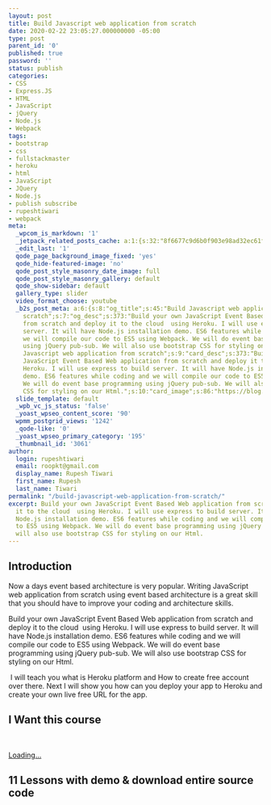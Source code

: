 ```yaml
---
layout: post
title: Build Javascript web application from scratch
date: 2020-02-22 23:05:27.000000000 -05:00
type: post
parent_id: '0'
published: true
password: ''
status: publish
categories:
- CSS
- Express.JS
- HTML
- JavaScript
- jQuery
- Node.js
- Webpack
tags:
- bootstrap
- css
- fullstackmaster
- heroku
- html
- JavaScript
- JQuery
- Node.js
- publish subscribe
- rupeshtiwari
- webpack
meta:
  _wpcom_is_markdown: '1'
  _jetpack_related_posts_cache: a:1:{s:32:"8f6677c9d6b0f903e98ad32ec61f8deb";a:2:{s:7:"expires";i:1594764271;s:7:"payload";a:3:{i:0;a:1:{s:2:"id";i:2254;}i:1;a:1:{s:2:"id";i:3465;}i:2;a:1:{s:2:"id";i:2881;}}}}
  _edit_last: '1'
  qode_page_background_image_fixed: 'yes'
  qode_hide-featured-image: 'no'
  qode_post_style_masonry_date_image: full
  qode_post_style_masonry_gallery: default
  qode_show-sidebar: default
  gallery_type: slider
  video_format_choose: youtube
  _b2s_post_meta: a:6:{s:8:"og_title";s:45:"Build Javascript web application from
    scratch";s:7:"og_desc";s:373:"Build your own JavaScript Event Based Web application
    from scratch and deploy it to the cloud  using Heroku. I will use express to build
    server. It will have Node.js installation demo. ES6 features while coding and
    we will compile our code to ES5 using Webpack. We will do event base programming
    using jQuery pub-sub. We will also use bootstrap CSS for styling on our Html.";s:8:"og_image";s:86:"https://blog.rupeshtiwari.com/wp-content/uploads/2020/02/build-js-app-from-scratch.png";s:10:"card_title";s:45:"Build
    Javascript web application from scratch";s:9:"card_desc";s:373:"Build your own
    JavaScript Event Based Web application from scratch and deploy it to the cloud  using
    Heroku. I will use express to build server. It will have Node.js installation
    demo. ES6 features while coding and we will compile our code to ES5 using Webpack.
    We will do event base programming using jQuery pub-sub. We will also use bootstrap
    CSS for styling on our Html.";s:10:"card_image";s:86:"https://blog.rupeshtiwari.com/wp-content/uploads/2020/02/build-js-app-from-scratch.png";}
  slide_template: default
  _wpb_vc_js_status: 'false'
  _yoast_wpseo_content_score: '90'
  wpmm_postgrid_views: '1242'
  _qode-like: '0'
  _yoast_wpseo_primary_category: '195'
  _thumbnail_id: '3061'
author:
  login: rupeshtiwari
  email: roopkt@gmail.com
  display_name: Rupesh Tiwari
  first_name: Rupesh
  last_name: Tiwari
permalink: "/build-javascript-web-application-from-scratch/"
excerpt: Build your own JavaScript Event Based Web application from scratch and deploy
  it to the cloud  using Heroku. I will use express to build server. It will have
  Node.js installation demo. ES6 features while coding and we will compile our code
  to ES5 using Webpack. We will do event base programming using jQuery pub-sub. We
  will also use bootstrap CSS for styling on our Html.
---
```

<p><!-- wp:heading --></p>
<h2>Introduction</h2>
<p><!-- /wp:heading --></p>
<p><!-- wp:paragraph --></p>
<p>Now a days event based architecture is very popular. Writing JavaScript web application from scratch using event based architecture is a great skill that you should have to improve your coding and architecture skills. </p>
<p><!-- /wp:paragraph --></p>
<p><!-- wp:paragraph --></p>
<p>Build your own JavaScript Event Based Web application from scratch and deploy it to the cloud &nbsp;using Heroku. I will use express to build server. It will have Node.js installation demo. ES6 features while coding and we will compile our code to ES5 using Webpack. We will do event base programming using jQuery pub-sub. We will also use bootstrap CSS for styling on our Html.</p>
<p><!-- /wp:paragraph --></p>
<p><!-- wp:paragraph --></p>
<p>&nbsp;I will teach you what is Heroku platform and How to create free account over there. Next I will show you how can you deploy your app to Heroku and create your own live free URL for the app.&nbsp;</p>
<p><!-- /wp:paragraph --></p>
<p><!-- wp:heading --></p>
<h2>I Want this course</h2>
<p><!-- /wp:heading --></p>
<p><!-- wp:html --><br />
<script src="https://gumroad.com/js/gumroad-embed.js"></script></p>
<div class="gumroad-product-embed" data-gumroad-product-id="rxCXu"><a href="https://gumroad.com/l/rxCXu">Loading...</a></div>
<p><!-- /wp:html --></p>
<p><!-- wp:paragraph --></p>
<p><!-- /wp:paragraph --></p>
<p><!-- wp:heading --></p>
<h2>11 Lessons with demo &amp; download entire source code</h2>
<p><!-- /wp:heading --></p>
<p><!-- wp:image {"id":3050,"sizeSlug":"large"} --></p>
<figure class="wp-block-image size-large"><img src="{{ site.baseurl }}/assets/2020/02/image.png?fit=661%2C1024&amp;ssl=1" alt="" class="wp-image-3050" /></figure>
<p><!-- /wp:image --></p>
